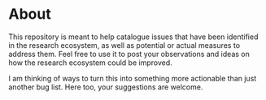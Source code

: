 # About

This repository is meant to help catalogue issues that have been identified in the research ecosystem, as well as potential or actual measures to address them. Feel free to use it to post your observations and ideas on how the research ecosystem could be improved. 

I am thinking of ways to turn this into something more actionable than just another bug list. Here too, your suggestions are welcome.
